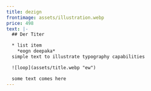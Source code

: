 ```yaml
---
title: dezign
frontimage: assets/illustration.webp
price: 498
text: |-
  ## Der Titer

  * list item
    *eogn deepaka*
  simple text to illustrate typography capabilities

  ![loop](assets/title.webp "ew")

  some text comes here
---
```

